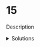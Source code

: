 # 15

Description

<details>
  <summary>Solutions</summary>
  <ol>
    <li>811</li>
    <li>2</li>
  </ol>
</details>
